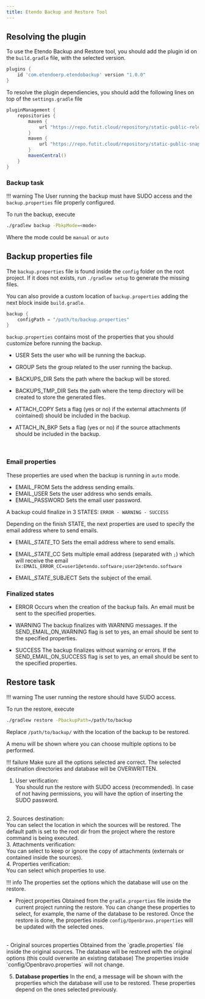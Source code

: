 ```yaml
---
title: Etendo Backup and Restore Tool
---
```


## Resolving the plugin

To use the Etendo Backup and Restore tool, you should add the plugin id on the `build.gradle` file, with the selected version.

``` groovy  title="build.gradle"
plugins {
    id 'com.etendoerp.etendobackup' version "1.0.0"
}
```

To resolve the plugin dependiencies, you should add the following lines on top of the `settings.gradle` file

``` groovy  title="settings.gradle"
pluginManagement {
    repositories {
        maven {
            url "https://repo.futit.cloud/repository/static-public-releases"
        }
        maven {
            url "https://repo.futit.cloud/repository/static-public-snapshots"
        }
        mavenCentral()
    }
}
```

### Backup task

!!! warning
    The User running the backup must have SUDO access and the `backup.properties` file properly configured.


To run the backup, execute

``` bash title="Terminal"
./gradlew backup -PbkpMode=<mode>
```

Where the mode could be `manual` or `auto`


## Backup properties file

The `backup.properties` file is found inside the `config` folder on the root project.
If it does not exists, run `./gradlew setup` to generate the missing files.

You can also provide a custom location of `backup.properties` adding the next block inside `build.gradle`.
``` groovy title="backup.properties"
backup {
    configPath = "/path/to/backup.properties"
}
```

`backup.properties` contains most of the properties that you should customize before running the backup.

* USER 
Sets the user who will be running the backup.

* GROUP
Sets the group related to the user running the backup.

* BACKUPS_DIR
Sets the path where the backup will be stored.

* BACKUPS_TMP_DIR
Sets the path where the temp directory will be created to store the generated files.

* ATTACH_COPY
Sets a flag (yes or no) if the external attachments (if cointained) should be included in the backup.

* ATTACH_IN_BKP
Sets a flag (yes or no) if the source attachments should be included in the backup.

<br>

### Email properties

These properties are used when the backup is running in `auto` mode.

* EMAIL_FROM
Sets the address sending emails.
* EMAIL_USER
Sets the user address who sends emails.
* EMAIL_PASSWORD
Sets the email user password.

A backup could finalize in 3 STATES: `ERROR - WARNING - SUCCESS`

Depending on the finish STATE, the next properties are used to specify the email address where to send emails.

* EMAIL_*STATE*_TO
Sets the email address where to send emails.

* EMAIL_*STATE*_CC
Sets multiple email address (separated with `;`) which will receive the email
`Ex:EMAIL_ERROR_CC=user1@etendo.software;user2@etendo.software`

* EMAIL_*STATE*_SUBJECT
Sets the subject of the email.


### Finalized states
* ERROR
Occurs when the creation of the backup fails. An email must be sent to the specified properties.

* WARNING
The backup finalizes with WARNING messages. If the SEND_EMAIL_ON_WARNING flag is set to yes, an email should be sent to the specified properties.

* SUCCESS
The backup finalizes without warning or errors. If the SEND_EMAIL_ON_SUCCESS flag is set to yes, an email should be sent to the specified properties.

## Restore task

!!! warning
    The user running the restore should have SUDO access.

To run the restore, execute

``` bash title="Terminal"
./gradlew restore -PbackupPath=/path/to/backup
```

Replace `/path/to/backup/` with the location of the backup to be restored.

A menu will be shown where you can choose multiple options to be performed.

!!! failure
    Make sure all the options selected are correct. The selected destination directories and database will be OVERWRITTEN.


1. User verification:<br>
You should run the restore with SUDO access (recommended). In case of not having permissions, you will have the option of inserting the SUDO password.
<br>
2. Sources destination:<br>
You can select the location in which the sources will be restored. The default path is set to the root dir from the project where the restore command is being executed.
<br>
3. Attachments verification:<br>
You can select to keep or ignore the copy of attachments (externals or contained inside the sources).
<br>
4. Properties verification:<br>
You can select which properties to use.

!!! info
    The properties set the options which the database will use on the restore.

- Project properties 
Obtained from the `gradle.properties` file inside the current project running the restore. 
You can change these properties to select, for example, the name of the database to be restored.
Once the restore is done, the properties inside `config/Openbravo.properties` will be updated with the selected ones.
<br>
- Original sources properties
Obtained from the `gradle.properties` file inside the original sources.
The database will be restored with the original options (this could overwrite an existing database)
The properties inside `config/Openbravo.properties` will not change.

5. **Database properties**
In the end, a message will be shown with the properties which the database will use to be restored. These properties depend on the ones selected previously.




